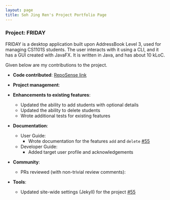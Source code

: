 ```yaml
---
layout: page
title: Soh Jing Ren's Project Portfolio Page
---
```


### Project: FRIDAY

FRIDAY is a desktop application built upon AddressBook Level 3, used for managing CS1101S students. 
The user interacts with it using a CLI, and it has a GUI created with JavaFX. It is written in Java, and has about 
10 kLoC.

Given below are my contributions to the project.

* **Code contributed**: [RepoSense link](https://nus-cs2103-ay2223s1.github.io/tp-dashboard/?search=jorrdansoh&sort=groupTitle&sortWithin=title&timeframe=commit&mergegroup=&groupSelect=groupByRepos&breakdown=true&checkedFileTypes=docs~functional-code~test-code~other&since=2022-09-16&tabOpen=true&tabType=authorship&tabAuthor=jorrdansoh&tabRepo=AY2223S1-CS2103T-W15-4%2Ftp%5Bmaster%5D&authorshipIsMergeGroup=false&authorshipFileTypes=docs~functional-code~other&authorshipIsBinaryFileTypeChecked=false&authorshipIsIgnoredFilesChecked=false)

* **Project management**:

* **Enhancements to existing features**:
  * Updated the ability to add students with optional details
  * Updated the ability to delete students  
  * Wrote additional tests for existing features

* **Documentation**:
  * User Guide:
    * Wrote documentation for the features `add` and `delete` [\#55](https://github.com/AY2223S1-CS2103T-W15-4/tp/pull/55)
  * Developer Guide:
    * Added target user profile and acknowledgements

* **Community**:
  * PRs reviewed (with non-trivial review comments): 

* **Tools**:
  * Updated site-wide settings (Jekyll) for the project [\#55](https://github.com/AY2223S1-CS2103T-W15-4/tp/pull/55)
